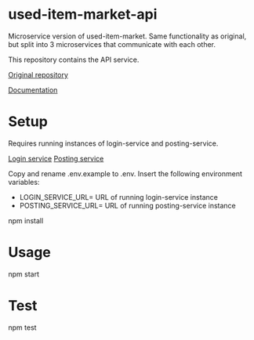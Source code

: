 # used-item-market-api
Microservice version of used-item-market. Same functionality as original, but split into 3 microservices that communicate with each other.

This repository contains the API service.

[Original repository](https://github.com/samijouppila/used-item-market)

[Documentation](https://t8josa01-used-item-market.herokuapp.com/api/documentation)


# Setup
Requires running instances of login-service and posting-service.

[Login service](https://github.com/samijouppila/used-item-market-login)
[Posting service](https://github.com/samijouppila/used-item-market-posting)

Copy and rename .env.example to .env. Insert the following environment variables:
- LOGIN_SERVICE_URL= URL of running login-service instance
- POSTING_SERVICE_URL= URL of running posting-service instance

npm install

# Usage
npm start

# Test
npm test
